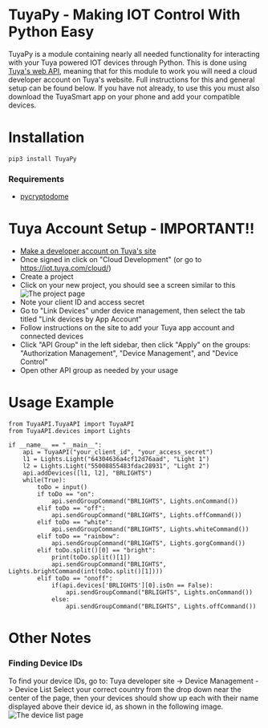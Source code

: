 # TuyaPy - Making IOT Control With Python Easy

TuyaPy is a module containing nearly all needed functionality for interacting with your Tuya powered IOT devices through Python. This is done using [Tuya's web API](https://developer.tuya.com/en/docs/iot/open-api/api-list/api?id=K989ru6gtvspg), meaning that for this module to work you will need a cloud developer account on Tuya's website. Full instructions for this and general setup can be found below. If you have not already, to use this you must also download the TuyaSmart app on your phone and add your compatible devices.

# Installation

    pip3 install TuyaPy
### Requirements

 - [pycryptodome](https://pypi.org/project/pycryptodome/)

# Tuya Account Setup - IMPORTANT!!

 - [Make a developer account on Tuya's site](https://iot.tuya.com/)
 -  Once signed in click on "Cloud Development" (or go to https://iot.tuya.com/cloud/)
 - Create a project
 - Click on your new project, you should see a screen similar to this![The project page](https://i.imgur.com/Z7YqYPn.jpg)
 - Note your client ID and access secret
 - Go to "Link Devices" under device management, then select the tab titled "Link devices by App Account"
 - Follow instructions on the site to add your Tuya app account and connected devices
 - Click "API Group" in the left sidebar, then click "Apply" on the groups: "Authorization Management", "Device Management", and "Device Control"
 - Open other API group as needed by your usage 
# Usage Example

    from TuyaAPI.TuyaAPI import TuyaAPI
    from TuyaAPI.devices import Lights
    
    if __name__ == "__main__":
        api = TuyaAPI("your_client_id", "your_access_secret")
        l1 = Lights.Light("64304636a4cf12d76aad", "Light 1")
        l2 = Lights.Light("55008855483fdac28931", "Light 2")
        api.addDevices([l1, l2], "BRLIGHTS")
        while(True):
            toDo = input()
            if toDo == "on":
                api.sendGroupCommand("BRLIGHTS", Lights.onCommand())
            elif toDo == "off":
                api.sendGroupCommand("BRLIGHTS", Lights.offCommand())
            elif toDo == "white":
                api.sendGroupCommand("BRLIGHTS", Lights.whiteCommand())
            elif toDo == "rainbow":
                api.sendGroupCommand("BRLIGHTS", Lights.gorgCommand())
            elif toDo.split()[0] == "bright":
                print(toDo.split()[1])
                api.sendGroupCommand("BRLIGHTS", Lights.brightCommand(int(toDo.split()[1])))
            elif toDo == "onoff":
                if(api.devices['BRLIGHTS'][0].isOn == False):
                    api.sendGroupCommand("BRLIGHTS", Lights.onCommand())
                else:
                    api.sendGroupCommand("BRLIGHTS", Lights.offCommand())
               
# Other Notes
### Finding Device IDs
To find your device IDs, go to:
Tuya developer site -> Device Management -> Device List
Select your correct country from the drop down near the center of the page, then your devices should show up each with their name displayed above their device id, as shown in the following image.
![The device list page](https://i.imgur.com/EnUXKqL.png)

